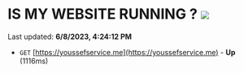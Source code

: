 # IS MY WEBSITE RUNNING ? [![](https://img.shields.io/static/v1?label=Sponsor&message=%E2%9D%A4&logo=GitHub&color=%23fe8e86)](https://github.com/sponsors/<username>)

Last updated: **6/8/2023, 4:24:12 PM**

- `GET` [https://youssefservice.me](https://youssefservice.me) - **Up** (1116ms)
